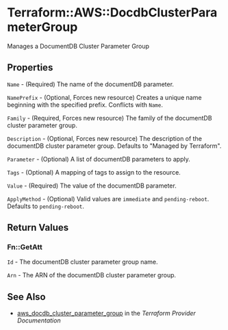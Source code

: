 # Terraform::AWS::DocdbClusterParameterGroup

Manages a DocumentDB Cluster Parameter Group

## Properties

`Name` - (Required) The name of the documentDB parameter.

`NamePrefix` - (Optional, Forces new resource) Creates a unique name beginning with the specified prefix. Conflicts with `Name`.

`Family` - (Required, Forces new resource) The family of the documentDB cluster parameter group.

`Description` - (Optional, Forces new resource) The description of the documentDB cluster parameter group. Defaults to "Managed by Terraform".

`Parameter` - (Optional) A list of documentDB parameters to apply.

`Tags` - (Optional) A mapping of tags to assign to the resource.

`Value` - (Required) The value of the documentDB parameter.

`ApplyMethod` - (Optional) Valid values are `immediate` and `pending-reboot`. Defaults to `pending-reboot`.


## Return Values

### Fn::GetAtt

`Id` - The documentDB cluster parameter group name.

`Arn` - The ARN of the documentDB cluster parameter group.

## See Also

* [aws_docdb_cluster_parameter_group](https://www.terraform.io/docs/providers/aws/r/docdb_cluster_parameter_group.html) in the _Terraform Provider Documentation_